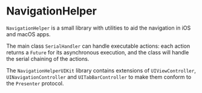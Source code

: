 # NavigationHelper

`NavigationHelper` is a small library with utilities to aid the navigation in iOS and macOS apps.

The main class `SerialHandler` can handle executable actions: each action returns a `Future` for its asynchronous execution, and the class will handle the serial chaining of the actions.

The `NavigationHelperUIKit` library contains extensions of `UIViewController`, `UINavigationController` and `UITabBarController` to make them conform to the `Presenter` protocol.